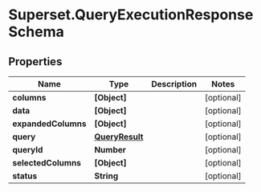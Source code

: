 # Superset.QueryExecutionResponseSchema

## Properties
Name | Type | Description | Notes
------------ | ------------- | ------------- | -------------
**columns** | **[Object]** |  | [optional] 
**data** | **[Object]** |  | [optional] 
**expandedColumns** | **[Object]** |  | [optional] 
**query** | [**QueryResult**](QueryResult.md) |  | [optional] 
**queryId** | **Number** |  | [optional] 
**selectedColumns** | **[Object]** |  | [optional] 
**status** | **String** |  | [optional] 
